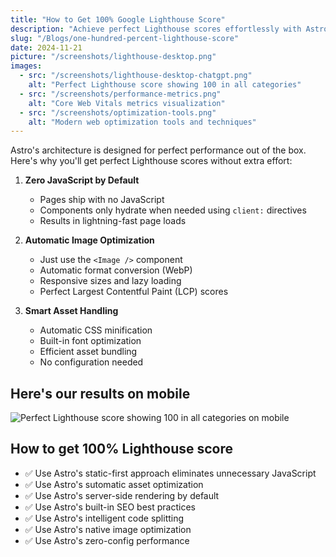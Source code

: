 ```yaml
---
title: "How to Get 100% Google Lighthouse Score"
description: "Achieve perfect Lighthouse scores effortlessly with Astro's built-in optimizations"
slug: "/Blogs/one-hundred-percent-lighthouse-score"
date: 2024-11-21
picture: "/screenshots/lighthouse-desktop.png"
images:
  - src: "/screenshots/lighthouse-desktop-chatgpt.png"
    alt: "Perfect Lighthouse score showing 100 in all categories"
  - src: "/screenshots/performance-metrics.png"
    alt: "Core Web Vitals metrics visualization"
  - src: "/screenshots/optimization-tools.png"
    alt: "Modern web optimization tools and techniques"
---
```


Astro's architecture is designed for perfect performance out of the box. Here's why you'll get perfect Lighthouse scores without extra effort:

1. **Zero JavaScript by Default**
   - Pages ship with no JavaScript
   - Components only hydrate when needed using `client:` directives
   - Results in lightning-fast page loads

2. **Automatic Image Optimization**
   - Just use the `<Image />` component
   - Automatic format conversion (WebP)
   - Responsive sizes and lazy loading
   - Perfect Largest Contentful Paint (LCP) scores

3. **Smart Asset Handling**
   - Automatic CSS minification
   - Built-in font optimization
   - Efficient asset bundling
   - No configuration needed

## Here's our results on mobile
<Image 
  src="/screenshots/lighthouse-mobile.png" 
  alt="Perfect Lighthouse score showing 100 in all categories on mobile" 
  width={800} 
  height={400} 
  format="webp"
/>

## How to get 100% Lighthouse score

- ✅ Use Astro's static-first approach eliminates unnecessary JavaScript
- ✅ Use Astro's sutomatic asset optimization
- ✅ Use Astro's server-side rendering by default
- ✅ Use Astro's built-in SEO best practices
- ✅ Use Astro's intelligent code splitting
- ✅ Use Astro's native image optimization
- ✅ Use Astro's zero-config performance
